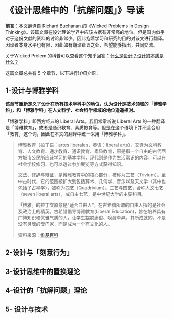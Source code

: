 # 《设计思维中的「抗解问题」》导读

**前言**：本文翻译自 Richard Buchanan 的《Wicked Problems in Design Thinking》。该篇文章在设计理论学界中应该占据有非常高的地位。但是国内似乎对于这份文献的资料的讨论非常少。因此抱着学习和研究的目的对该文进行翻译。因译者本身水平也有限，因此如有翻译错误之处，希望能够指出，共同交流。

关于Wicked Prolem 的科普可以查看这个知乎回答：[什么是设计？设计的本质是什么？]( https://www.zhihu.com/question/19581185/answer/154065649)

这篇文章总共有 5 个章节，以下进行详细介绍：

##  1-设计与博雅学科

**该章节重新定义了设计在所有技术学科中的地位，认为设计是技术领域的「博雅学科」，和「博雅学科」在人文科学、社会科学领域的地位遥遥相对。**

「博雅学科」即西方经典的 Liberal Arts。我们常常听说 Liberal Arts 的一种翻译是「博雅教育」，或者是通识教育、素质教育等。但是在这个语境下并不适合用「教育」这个词，因此在本文的翻译中统一采用「博雅学科」。

> 博雅教育（拉丁语：artes liberales，英语：liberal arts），又译为文科教育、人文教育、通才教育、通识教育、素质教育，原是指一个自由的古代西方城市公民所应该学习的基本学科，现代则是作为生活常识的内容，可以在社会学校修习、也可以透过参加展览等方式获得知识。
>
> 文法、修辞与辩证，是博雅教育中的核心部分，被称为三艺（Trivium）。至中古时代，它的范围被扩大到包括算术、几何学、音乐以及天文学（其中也包括了占星学），被称为四艺（Quadrivium）。三艺与四艺，合称人文七艺（seven liberal arts），或自由七艺，是中世纪大学的主要科目。
>
> 「博雅」的拉丁文原意是“适合自由人”，在古希腊所谓的自由人指的是社会及政治上的精英。古希腊倡导博雅教育(Liberal Education)，旨在培养具有广博知识和优雅气质的人，让学生摆脱庸俗、唤醒卓异。其所成就的，不是没有灵魂的专门家，而是成为一个有文化的人。
>
> 资料来源：[维基百科](https://zh.wikipedia.org/wiki/%E5%8D%9A%E9%9B%85%E6%95%99%E8%82%B2)

## 2-设计与「刻意行为」

## 3-设计思维中的置换理论

## 4-设计的「抗解问题」理论

## 5- 设计与技术